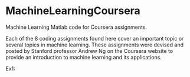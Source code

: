 # MachineLearningCoursera
Machine Learning Matlab code for Coursera assignments.

Each of the 8 coding assignments found here cover an important topic or several topics in machine learning.
These assignments were devised and posted by Stanford professor Andrew Ng on the Coursera website to provide
an introduction to machine learning and its applications.

Ex1:

